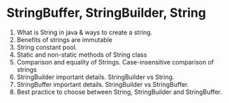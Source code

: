 # StringBuffer, StringBuilder, String
1.	What is String in java & ways to create a string.
2.	Benefits of strings are immutable
3.	String constant pool.
4.	Static and non-static methods of String class
5.	Comparison and equality of Strings. Case-insensitive comparison of strings
6.	StringBuilder important details. StringBuilder vs String.
7.	StringBuffer important details. StringBuilder vs StringBuffer.
8.	Best practice to choose between String, StringBuilder and StringBuffer.
